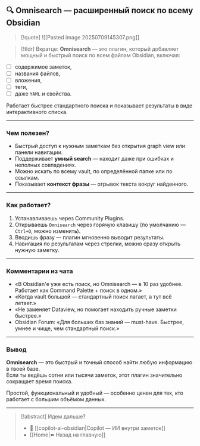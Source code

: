 ## 🔍 Omnisearch — расширенный поиск по всему Obsidian

>[!quote] ![[Pasted image 20250709145307.png]]

> [!tldr] Вкратце:
> **Omnisearch** — это плагин, который добавляет мощный и быстрый поиск по всем файлам Obsidian, включая: 

- [ ] содержимое заметок,
- [ ] названия файлов,
- [ ] вложения,
- [ ] теги,
- [ ] даже `YAML` и свойства.

Работает быстрее стандартного поиска и показывает результаты в виде интерактивного списка.

---

### Чем полезен?

- Быстрый доступ к нужным заметкам без открытия graph view или панели навигации.
- Поддерживает **умный search** — находит даже при ошибках и неполных совпадениях.
- Можно искать по всему vault, по определённой папке или по ссылкам.
- Показывает **контекст фразы** — отрывок текста вокруг найденного.

---

### Как работает?

1. Устанавливаешь через Community Plugins.
2. Открываешь `Omnisearch` через горячую клавишу (по умолчанию — `Ctrl+O`, можно изменить).
3. Вводишь фразу — плагин мгновенно выводит результаты.
4. Навигация по результатам через стрелки, можно сразу открыть нужную заметку.

---

### Комментарии из чата

- «В Obsidian'е уже есть поиск, но Omnisearch — в 10 раз удобнее. Работает как Command Palette + поиск в одном.»
- «Когда vault большой — стандартный поиск лагает, а тут всё летает.»
- «Не заменяет Dataview, но помогает находить ручные заметки быстрее.»
- Obsidian Forum: «Для больших баз знаний — must-have. Быстрее, умнее и чище, чем стандартный поиск.»

---
### Вывод

**Omnisearch** — это быстрый и точный способ найти любую информацию в твоей базе.  
Если ты ведёшь сотни или тысячи заметок, этот плагин значительно сокращает время поиска.  

Простой, функциональный и удобный — особенно ценен для тех, кто работает с большим объёмом данных.

---
> [!abstract] Идем дальше?
> - 🧠 [[copilot-ai-obsidian|Copilot — ИИ внутри заметок]]
> - [[Home|⬅️ Назад на главную]]